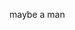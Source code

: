 maybe a man
<!---
chase-ce-wind/chase-ce-wind is a ✨ special ✨ repository because its `README.md` (this file) appears on your GitHub profile.
You can click the Preview link to take a look at your changes.
--->

